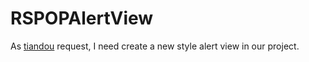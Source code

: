 RSPOPAlertView
==============

As [tiandou](https://github.com/tiandou) request, I need create a new style alert view in our project.

